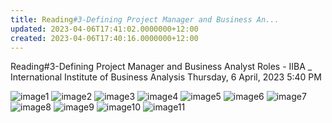 ```yaml
---
title: Reading#3-Defining Project Manager and Business An...
updated: 2023-04-06T17:41:02.0000000+12:00
created: 2023-04-06T17:40:16.0000000+12:00
---
```


Reading#3-Defining Project Manager and Business Analyst Roles - IIBA \_ International Institute of Business Analysis
Thursday, 6 April, 2023
5:40 PM

![image1](../../../../resources/a2922b50df784822b026e1911f1eee41.png)
![image2](../../../../resources/31c3061374414f258d8a1abfc3bb85e6.png)
![image3](../../../../resources/fc311d976c1a43cd9d5dd4673dc2f112.png)
![image4](../../../../resources/799b573d199740fa8d245a962533afbc.png)
![image5](../../../../resources/4920a52ceff84705aa1947e5bad69ce0.png)
![image6](../../../../resources/9b92c4640b004fa8a22d8e612e644182.png)
![image7](../../../../resources/ab17c8c93ba348ad89a183d305fe37e2.png)
![image8](../../../../resources/86375818db9b481983756735bbc9fa57.png)
![image9](../../../../resources/e39cc7211d7b4586bc21aabbb723dae4.png)
![image10](../../../../resources/ea8e1ddc0b2e4b2588c99ab7952e3222.png)
![image11](../../../../resources/a8725e97bbad4c098574805a0b8d3e0c.png)
